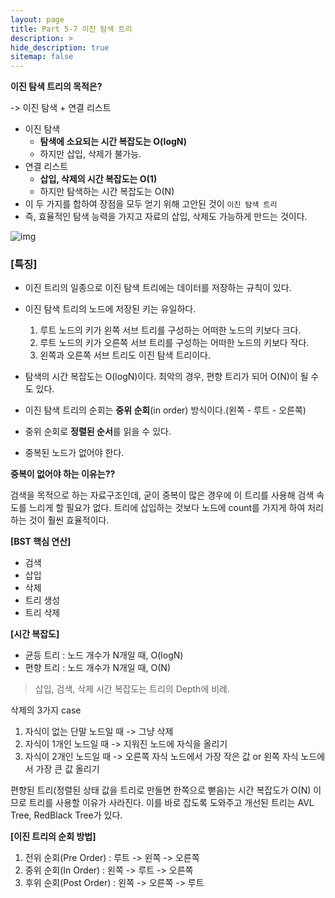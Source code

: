 ```yaml
---
layout: page
title: Part 5-7 이진 탐색 트리
description: >
hide_description: true
sitemap: false
---
```


**이진 탐색 트리의 목적은?**

-> 이진 탐색 + 연결 리스트

- 이진 탐색
    - **탐색에 소요되는 시간 복잡도는 O(logN)**
    - 하지만 삽입, 삭제가 불가능.
- 연결 리스트
    - **삽입, 삭제의 시간 복잡도는 O(1)**
    -  하지만 탐색하는 시간 복잡도는 O(N)
- 이 두 가지를 합하여 장점을 모두 얻기 위해 고안된 것이 `이진 탐색 트리`
- 즉, 효율적인 탐색 능력을 가지고 자료의 삽입, 삭제도 가능하게 만드는 것이다.

![img](https://img1.daumcdn.net/thumb/R1280x0/?scode=mtistory2&fname=https%3A%2F%2Fk.kakaocdn.net%2Fdn%2Fk074C%2FbtqwZZvI1D3%2FeVUanrpKdIRKnZpkKiQMe0%2Fimg.png)

### [특징]

- 이진 트리의 일종으로 이진 탐색 트리에는 데이터를 저장하는 규칙이 있다.

- 이진 탐색 트리의 노드에 저장된 키는 유일하다.
    1. 루트 노드의 키가 왼쪽 서브 트리를 구성하는 어떠한 노드의 키보다 크다.
    2. 루트 노드의 키가 오른쪽 서브 트리를 구성하는 어떠한 노드의 키보다 작다.
    3. 왼쪽과 오른쪽 서브 트리도 이진 탐색 트리이다.
- 탐색의 시간 복잡도는 O(logN)이다. 최악의 경우, 편향 트리가 되어 O(N)이 될 수도 있다.
- 이진 탐색 트리의 순회는 **중위 순회**(in order) 방식이다.(왼쪽 - 루트 - 오른쪽)
- 중위 순회로 **정렬된 순서**를 읽을 수 있다.
- 중복된 노드가 없어야 한다.

**중복이 없어야 하는 이유는??**

검색을 목적으로 하는 자료구조인데, 굳이 중복이 많은 경우에 이 트리를 사용해 검색 속도를 느리게 할 필요가 없다. 트리에 삽입하는 것보다 노드에 count를 가지게 하여 처리하는 것이 훨씬 효율적이다.



**[BST 핵심 연산]**

- 검색
- 삽입
- 삭제
- 트리 생성
- 트리 삭제



**[시간 복잡도]**

- 균등 트리 : 노드 개수가 N개일 때, O(logN)
- 편향 트리 : 노드 개수가 N개일 때, O(N)

> 삽입, 검색, 삭제 시간 복잡도는 트리의 Depth에 비례.



삭제의 3가지 case

1. 자식이 없는 단말 노드일 때 -> 그냥 삭제
2. 자식이 1개인 노드일 때 -> 지워진 노드에 자식을 올리기
3. 자식이 2개인 노드일 때 -> 오른쪽 자식 노드에서 가장 작은 값 or 왼쪽 자식 노드에서 가장 큰 값 올리기



편향된 트리(정렬된 상태 값을 트리로 만들면 한쪽으로 뻗음)는 시간 복잡도가 O(N) 이므로 트리를 사용할 이유가 사라진다. 이를 바로 잡도록 도와주고 개선된 트리는 AVL Tree, RedBlack Tree가 있다.



**[이진 트리의 순회 방법]**

1. 전위 순회(Pre Order) : 루트 -> 왼쪽 -> 오른쪽
2. 중위 순회(In Order) : 왼쪽 -> 루트 -> 오른쪽
3. 후위 순회(Post Order) : 왼쪽 -> 오른쪽 -> 루트
